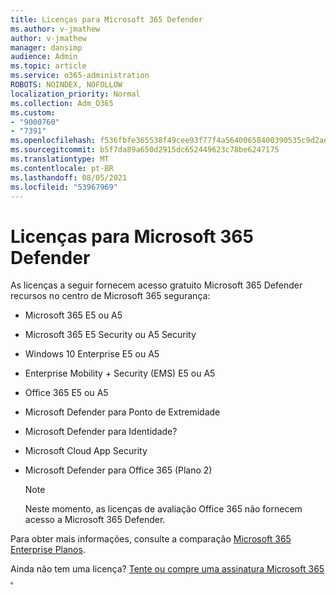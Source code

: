 ```yaml
---
title: Licenças para Microsoft 365 Defender
ms.author: v-jmathew
author: v-jmathew
manager: dansimp
audience: Admin
ms.topic: article
ms.service: o365-administration
ROBOTS: NOINDEX, NOFOLLOW
localization_priority: Normal
ms.collection: Adm_O365
ms.custom:
- "9000760"
- "7391"
ms.openlocfilehash: f536fbfe365538f49cee93f77f4a56400658400390535c9d2ae142004b2c2274
ms.sourcegitcommit: b5f7da89a650d2915dc652449623c78be6247175
ms.translationtype: MT
ms.contentlocale: pt-BR
ms.lasthandoff: 08/05/2021
ms.locfileid: "53967969"
---
```

# <a name="licenses-for-microsoft-365-defender"></a>Licenças para Microsoft 365 Defender

As licenças a seguir fornecem acesso gratuito Microsoft 365 Defender recursos no centro de Microsoft 365 segurança:

- Microsoft 365 E5 ou A5
- Microsoft 365 E5 Security ou A5 Security
- Windows 10 Enterprise E5 ou A5
- Enterprise Mobility + Security (EMS) E5 ou A5
- Office 365 E5 ou A5
- Microsoft Defender para Ponto de Extremidade
- Microsoft Defender para Identidade?
- Microsoft Cloud App Security
- Microsoft Defender para Office 365 (Plano 2)

    > [!NOTE]
    > Neste momento, as licenças de avaliação Office 365 não fornecem acesso a Microsoft 365 Defender.

Para obter mais informações, consulte a comparação [Microsoft 365 Enterprise Planos](https://go.microsoft.com/fwlink/?linkid=2143458).

Ainda não tem uma licença? [Tente ou compre uma assinatura Microsoft 365 .](https://go.microsoft.com/fwlink/?linkid=2143625)
